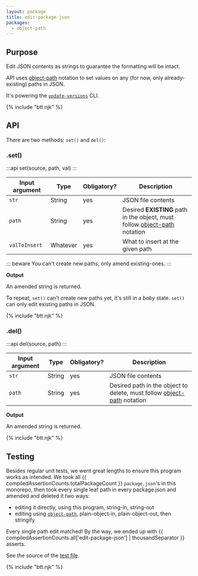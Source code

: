 ```yaml
---
layout: package
title: edit-package-json
packages:
  - object-path
---
```


## Purpose

Edit JSON contents as strings to guarantee the formatting will be intact.

API uses [object-path](https://www.npmjs.com/package/object-path) notation to set values on any (for now, only already-existing) paths in JSON.

It's powering the [`update-versions`](/os/update-versions/) CLI.

{% include "btt.njk" %}

## API

There are two methods: `set()` and `del()`:

### .set()

:::api
set(source, path, val)
:::

| Input argument | Type     | Obligatory? | Description                                                                                                            |
| -------------- | -------- | ----------- | ---------------------------------------------------------------------------------------------------------------------- |
| `str`          | String   | yes         | JSON file contents                                                                                                     |
| `path`         | String   | yes         | Desired **EXISTING** path in the object, must follow [object-path](https://www.npmjs.com/package/object-path) notation |
| `valToInsert`  | Whatever | yes         | What to insert at the given path                                                                                       |

::: beware
You can't create new paths, only amend existing-ones.
:::

**Output**

An amended string is returned.

To repeat, `set()` can't create new paths yet, it's still in a _baby_ state. `set()` can only edit existing paths in JSON.

{% include "btt.njk" %}

### .del()

:::api
del(source, path)
:::

| Input argument | Type   | Obligatory? | Description                                                                                                         |
| -------------- | ------ | ----------- | ------------------------------------------------------------------------------------------------------------------- |
| `str`          | String | yes         | JSON file contents                                                                                                  |
| `path`         | String | yes         | Desired path in the object to delete, must follow [object-path](https://www.npmjs.com/package/object-path) notation |

**Output**

An amended string is returned.

{% include "btt.njk" %}

## Testing

Besides regular unit tests, we went great lengths to ensure this program works as intended. We took all {{ compiledAssertionCounts.totalPackageCount }} `package.json`'s in this monorepo, then took every single leaf path in every package.json and amended and deleted it two ways:

- editing it directly, using this program, string-in, string-out
- editing using [`object-path`](https://www.npmjs.com/package/object-path), plain-object-in, plain-object-out, then stringify

Every single path edit matched! By the way, we ended up with {{ compiledAssertionCounts.all['edit-package-json'] | thousandSeparator }} asserts.

See the source of the [test file](https://github.com/codsen/codsen/blob/main/packages/edit-package-json/test/synthetic-test.js).

{% include "btt.njk" %}
